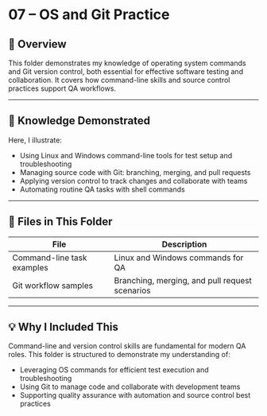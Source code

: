 
# 07 – OS and Git Practice

## 📌 Overview
This folder demonstrates my knowledge of operating system commands and Git version control, both essential for effective software testing and collaboration. It covers how command-line skills and source control practices support QA workflows.

---

## 🎯 Knowledge Demonstrated
Here, I illustrate:
- Using Linux and Windows command-line tools for test setup and troubleshooting
- Managing source code with Git: branching, merging, and pull requests
- Applying version control to track changes and collaborate with teams
- Automating routine QA tasks with shell commands

---

## 📂 Files in This Folder
| File | Description |
|------|-------------|
| Command-line task examples | Linux and Windows commands for QA |
| Git workflow samples | Branching, merging, and pull request scenarios |

---

## 💡 Why I Included This
Command-line and version control skills are fundamental for modern QA roles. This folder is structured to demonstrate my understanding of:

- Leveraging OS commands for efficient test execution and troubleshooting
- Using Git to manage code and collaborate with development teams
- Supporting quality assurance with automation and source control best practices

